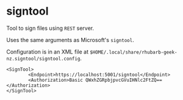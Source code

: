 # signtool
Tool to sign files using `REST` server.

Uses the same arguments as Microsoft's `signtool`.

Configuration is in an XML file at `$HOME/.local/share/rhubarb-geek-nz.signtool/signtool.config`.

```
<SignTool>
        <Endpoint>https://localhost:5001/signtool</Endpoint>
        <Authorization>Basic QWxhZGRpbjpvcGVuIHNlc2FtZQ==</Authorization>
</SignTool>
```
